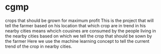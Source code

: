 # cgmp
crops that should be grown for maximum profit
This is the project that will tell the farmer based on his location that which crop are in trend in his nearby cities means whcich cousines are consumed by the people living in the nearby cities based on which we tell the crop that should be sown by the farmer
Here we use the machine learning concept to tell the current trend of the crop in nearby cities.
